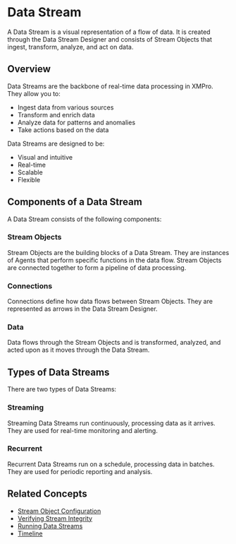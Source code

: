 # Data Stream

A Data Stream is a visual representation of a flow of data. It is created through the Data Stream Designer and consists of Stream Objects that ingest, transform, analyze, and act on data.

## Overview

Data Streams are the backbone of real-time data processing in XMPro. They allow you to:

- Ingest data from various sources
- Transform and enrich data
- Analyze data for patterns and anomalies
- Take actions based on the data

Data Streams are designed to be:

- Visual and intuitive
- Real-time
- Scalable
- Flexible

## Components of a Data Stream

A Data Stream consists of the following components:

### Stream Objects

Stream Objects are the building blocks of a Data Stream. They are instances of Agents that perform specific functions in the data flow. Stream Objects are connected together to form a pipeline of data processing.

### Connections

Connections define how data flows between Stream Objects. They are represented as arrows in the Data Stream Designer.

### Data

Data flows through the Stream Objects and is transformed, analyzed, and acted upon as it moves through the Data Stream.

## Types of Data Streams

There are two types of Data Streams:

### Streaming

Streaming Data Streams run continuously, processing data as it arrives. They are used for real-time monitoring and alerting.

### Recurrent

Recurrent Data Streams run on a schedule, processing data in batches. They are used for periodic reporting and analysis.

## Related Concepts

- [Stream Object Configuration](stream-object-configuration.md)
- [Verifying Stream Integrity](verifying-stream-integrity.md)
- [Running Data Streams](running-data-streams.md)
- [Timeline](timeline.md)

